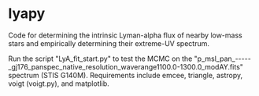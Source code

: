 # lyapy
Code for determining the intrinsic Lyman-alpha flux of nearby low-mass
stars and empirically determining their extreme-UV spectrum.

Run the script "LyA_fit_start.py" to test the MCMC on the "p_msl_pan_-----_gj176_panspec_native_resolution_waverange1100.0-1300.0_modAY.fits" spectrum (STIS G140M). Requirements include emcee, triangle, astropy, voigt (voigt.py), and matplotlib.
